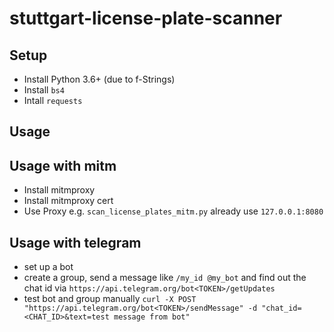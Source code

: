 # stuttgart-license-plate-scanner

## Setup
* Install Python 3.6+ (due to f-Strings)
* Install `bs4`
* Intall `requests`

## Usage


## Usage with mitm
* Install mitmproxy
* Install mitmproxy cert
* Use Proxy e.g. `scan_license_plates_mitm.py` already use `127.0.0.1:8080`


## Usage with telegram
* set up a bot
* create a group, send a message like `/my_id @my_bot` and find out the chat id via `https://api.telegram.org/bot<TOKEN>/getUpdates`
* test bot and group manually `curl -X POST "https://api.telegram.org/bot<TOKEN>/sendMessage" -d "chat_id=<CHAT_ID>&text=test message from bot"`
